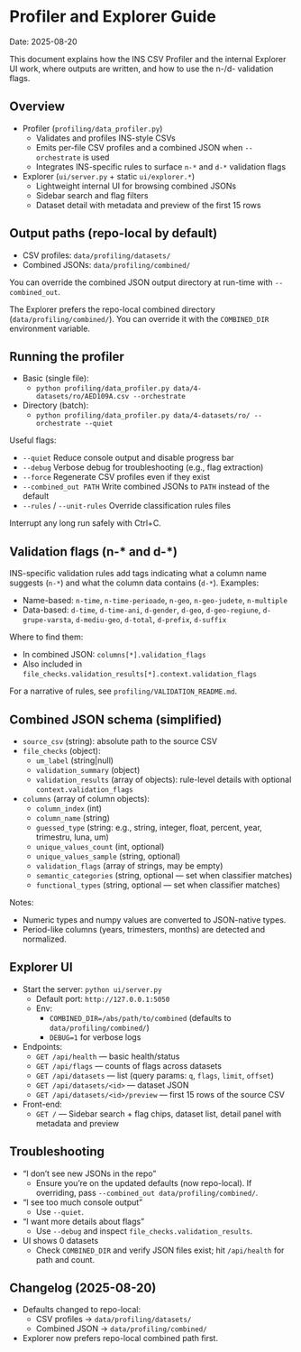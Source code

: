 # Profiler and Explorer Guide

Date: 2025-08-20

This document explains how the INS CSV Profiler and the internal Explorer UI work, where outputs are written, and how to use the n-/d- validation flags.

## Overview

- Profiler (`profiling/data_profiler.py`)
  - Validates and profiles INS-style CSVs
  - Emits per-file CSV profiles and a combined JSON when `--orchestrate` is used
  - Integrates INS-specific rules to surface `n-*` and `d-*` validation flags
- Explorer (`ui/server.py` + static `ui/explorer.*`)
  - Lightweight internal UI for browsing combined JSONs
  - Sidebar search and flag filters
  - Dataset detail with metadata and preview of the first 15 rows

## Output paths (repo-local by default)

- CSV profiles: `data/profiling/datasets/`
- Combined JSONs: `data/profiling/combined/`

You can override the combined JSON output directory at run-time with `--combined_out`.

The Explorer prefers the repo-local combined directory (`data/profiling/combined/`). You can override it with the `COMBINED_DIR` environment variable.

## Running the profiler

- Basic (single file):
  - `python profiling/data_profiler.py data/4-datasets/ro/AED109A.csv --orchestrate`
- Directory (batch):
  - `python profiling/data_profiler.py data/4-datasets/ro/ --orchestrate --quiet`

Useful flags:
- `--quiet`  Reduce console output and disable progress bar
- `--debug`  Verbose debug for troubleshooting (e.g., flag extraction)
- `--force`  Regenerate CSV profiles even if they exist
- `--combined_out PATH`  Write combined JSONs to `PATH` instead of the default
- `--rules` / `--unit-rules`  Override classification rules files

Interrupt any long run safely with Ctrl+C.

## Validation flags (n-* and d-*)

INS-specific validation rules add tags indicating what a column name suggests (`n-*`) and what the column data contains (`d-*`). Examples:
- Name-based: `n-time`, `n-time-perioade`, `n-geo`, `n-geo-judete`, `n-multiple`
- Data-based: `d-time`, `d-time-ani`, `d-gender`, `d-geo`, `d-geo-regiune`, `d-grupe-varsta`, `d-mediu-geo`, `d-total`, `d-prefix`, `d-suffix`

Where to find them:
- In combined JSON: `columns[*].validation_flags`
- Also included in `file_checks.validation_results[*].context.validation_flags`

For a narrative of rules, see `profiling/VALIDATION_README.md`.

## Combined JSON schema (simplified)

- `source_csv` (string): absolute path to the source CSV
- `file_checks` (object):
  - `um_label` (string|null)
  - `validation_summary` (object)
  - `validation_results` (array of objects): rule-level details with optional `context.validation_flags`
- `columns` (array of column objects):
  - `column_index` (int)
  - `column_name` (string)
  - `guessed_type` (string: e.g., string, integer, float, percent, year, trimestru, luna, um)
  - `unique_values_count` (int, optional)
  - `unique_values_sample` (string, optional)
  - `validation_flags` (array of strings, may be empty)
  - `semantic_categories` (string, optional — set when classifier matches)
  - `functional_types` (string, optional — set when classifier matches)

Notes:
- Numeric types and numpy values are converted to JSON-native types.
- Period-like columns (years, trimesters, months) are detected and normalized.

## Explorer UI

- Start the server: `python ui/server.py`
  - Default port: `http://127.0.0.1:5050`
  - Env:
    - `COMBINED_DIR=/abs/path/to/combined`  (defaults to `data/profiling/combined/`)
    - `DEBUG=1` for verbose logs
- Endpoints:
  - `GET /api/health` — basic health/status
  - `GET /api/flags` — counts of flags across datasets
  - `GET /api/datasets` — list (query params: `q`, `flags`, `limit`, `offset`)
  - `GET /api/datasets/<id>` — dataset JSON
  - `GET /api/datasets/<id>/preview` — first 15 rows of the source CSV
- Front-end:
  - `GET /` — Sidebar search + flag chips, dataset list, detail panel with metadata and preview

## Troubleshooting

- “I don’t see new JSONs in the repo”
  - Ensure you’re on the updated defaults (now repo-local). If overriding, pass `--combined_out data/profiling/combined/`.
- “I see too much console output”
  - Use `--quiet`.
- “I want more details about flags”
  - Use `--debug` and inspect `file_checks.validation_results`.
- UI shows 0 datasets
  - Check `COMBINED_DIR` and verify JSON files exist; hit `/api/health` for path and count.

## Changelog (2025-08-20)

- Defaults changed to repo-local:
  - CSV profiles → `data/profiling/datasets/`
  - Combined JSON → `data/profiling/combined/`
- Explorer now prefers repo-local combined path first.
